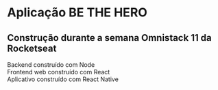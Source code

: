 # Aplicação BE THE HERO

## Construção durante a semana Omnistack 11 da Rocketseat

Backend construído com Node\
Frontend web construído com React\
Aplicativo construído com React Native

